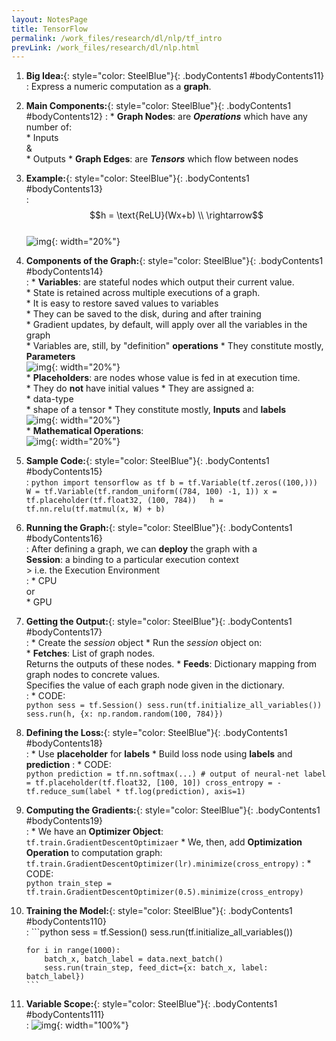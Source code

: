 ```yaml
---
layout: NotesPage
title: TensorFlow 
permalink: /work_files/research/dl/nlp/tf_intro
prevLink: /work_files/research/dl/nlp.html
---
```


1. **Big Idea:**{: style="color: SteelBlue"}{: .bodyContents1 #bodyContents11}  
    :   Express a numeric computation as a __graph__.

2. **Main Components:**{: style="color: SteelBlue"}{: .bodyContents1 #bodyContents12}
    :   * __Graph Nodes__: are __*Operations*__ which have any number of:  
            * Inputs  
            &  
            * Outputs
        * __Graph Edges__: are __*Tensors*__ which flow between nodes   

3. **Example:**{: style="color: SteelBlue"}{: .bodyContents1 #bodyContents13}  
    :   $$h = \text{ReLU}(Wx+b) \\ 
            \rightarrow$$  
        ![img](/main_files/dl/nlp/t_f/1.png){: width="20%"}  

4. **Components of the Graph:**{: style="color: SteelBlue"}{: .bodyContents1 #bodyContents14}  
    :   * __Variables__: are stateful nodes which output their current value.  
            * State is retained across multiple executions of a graph.  
            * It is easy to restore saved values to variables  
            * They can be saved to the disk, during and after training  
            * Gradient updates, by default, will apply over all the variables in the graph  
            * Variables are, still, by "definition" __operations__
            * They constitute mostly, __Parameters__   
            ![img](/main_files/dl/nlp/t_f/2.png){: width="20%"}  
        * __Placeholders__: are nodes whose value is fed in at execution time.  
            * They do __not__ have initial values
            * They are assigned a:  
                * data-type  
                * shape of a tensor 
            * They constitute mostly, __Inputs__ and __labels__   
            ![img](/main_files/dl/nlp/t_f/3.png){: width="20%"}  
        * __Mathematical Operations__:   
            ![img](/main_files/dl/nlp/t_f/4.png){: width="20%"}  

5. **Sample Code:**{: style="color: SteelBlue"}{: .bodyContents1 #bodyContents15}  
    :   ```python
        import tensorflow as tf
        b = tf.Variable(tf.zeros((100,)))
        W = tf.Variable(tf.random_uniform((784, 100) -1, 1))
        x = tf.placeholder(tf.float32, (100, 784))  
        h = tf.nn.relu(tf.matmul(x, W) + b)
        ```

6. **Running the Graph:**{: style="color: SteelBlue"}{: .bodyContents1 #bodyContents16}  
    :   After defining a graph, we can __deploy__ the graph with a  
        __Session__: a binding to a particular execution context  
        > i.e. the Execution Environment  
    :   * CPU  
        or  
        * GPU

7. **Getting the Output:**{: style="color: SteelBlue"}{: .bodyContents1 #bodyContents17}  
    :   * Create the _session_ object
        * Run the _session_ object on:  
            * __Fetches__: List of graph nodes.  
              Returns the outputs of these nodes. 
            * __Feeds__: Dictionary mapping from graph nodes to concrete values.  
              Specifies the value of each graph node given in the dictionary.   
    :   * CODE:  
            ```python
            sess = tf.Session()
            sess.run(tf.initialize_all_variables())
            sess.run(h, {x: np.random.random(100, 784)})
            ```

8. **Defining the Loss:**{: style="color: SteelBlue"}{: .bodyContents1 #bodyContents18}  
    :   * Use __placeholder__ for __labels__
        * Build loss node using __labels__ and __prediction__
    :   * CODE:  
            ```python
            prediction = tf.nn.softmax(...) # output of neural-net
            label = tf.placeholder(tf.float32, [100, 10])
            cross_entropy = -tf.reduce_sum(label * tf.log(prediction), axis=1)
            ```

9. **Computing the Gradients:**{: style="color: SteelBlue"}{: .bodyContents1 #bodyContents19}  
    :   * We have an __Optimizer Object__:  
        ```tf.train.GradientDescentOptimizaer```
        * We, then, add __Optimization Operation__ to computation graph:  
        ```tf.train.GradientDescentOptimizer(lr).minimize(cross_entropy)```
    :   * CODE:  
            ```python
            train_step = tf.train.GradientDescentOptimizer(0.5).minimize(cross_entropy)
            ```

10. **Training the Model:**{: style="color: SteelBlue"}{: .bodyContents1 #bodyContents110}  
    :   ```python
        sess = tf.Session()
        sess.run(tf.initialize_all_variables())

        for i in range(1000):
            batch_x, batch_label = data.next_batch()
            sess.run(train_step, feed_dict={x: batch_x, label: batch_label})  
        ```

11. **Variable Scope:**{: style="color: SteelBlue"}{: .bodyContents1 #bodyContents111}  
    :   ![img](/main_files/dl/nlp/t_f/5.png){: width="100%"}
